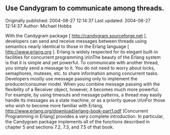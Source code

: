 ## Use Candygram to communicate among threads.

Originally published: 2004-08-27 12:14:37
Last updated: 2004-08-27 12:14:37
Author: Michael Hobbs

With the Candygram package [ http://candygram.sourceforge.net ], developers can send and receive messages between threads using semantics nearly identical to those in the Erlang language [ http://www.erlang.org ]. Erlang is widely respected for its elegant built-in facilities for concurrent programming.\n\nThe beauty of the Erlang system is that it is simple and yet powerful. To communicate with another thread, you simply send a message to it. You do not need to worry about locks, semaphores, mutexes, etc. to share information among concurrent tasks. Developers mostly use message passing only to implement the producer/consumer model. When you combine message passing with the flexibility of a Receiver object, however, it becomes much more powerful. For example, by using timeouts and message patterns, a thread may easily handle its messages as a state machine, or as a priority queue.\n\nFor those who wish to become more familiar with Erlang, http://www.erlang.org/download/erlang-book-part1.pdf [Concurrent Programming in Erlang] provides a very complete introduction. In particular, the Candygram package implements all of the functions described in chapter 5 and sections 7.2, 7.3, and 7.5 of that book.